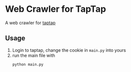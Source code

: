 # Web Crawler for TapTap
A web crawler for [taptap](https://www.taptap.com/)

## Usage
1. Login to taptap, change the cookie in `main.py` into yours
2. run the main file with
    ```
    python main.py
    ```

